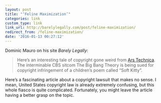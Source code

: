 ```yaml
---
layout: post
title: "‘Feline Maximization’"
categories: link
custom_type: link
link_url: http://barelylegally.com/post/feline-maximization/
redirect_from: /feline-maximization/
date: '2016-01-13 00:27:12'
---
```

Dominic Mauro on his site *Barely Legally*:

> Here’s an interesting tale of copyright gone weird from [Ars Technica](http://arstechnica.com/tech-policy/2016/01/the-big-bang-theory-sued-for-using-soft-kitty-lyrics-in-hit-tv-show/). The interminable CBS sitcom The Big Bang Theory is being sued for copyright infringement of a children’s poem called “Soft Kitty”.

Here’s a fascinating article about a copyright lawsuit that makes no sense. I mean, United States copyright law is already extremely confusing, but this whole fiasco is quite complicated. Fortunately, you might leave the article having a better grasp on the topic.